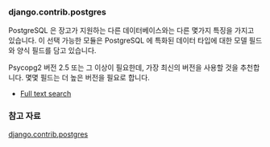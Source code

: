 ### django.contrib.postgres

PostgreSQL 은 장고가 지원하는 다른 데이터베이스와는 다른 몇가지 특징을 가지고 있습니다. 이 선택 가능한 모듈은 PostgreSQL 에 특화된 데이터 타입에 대한 모델 필드와 양식 필드를 담고 있습니다.

Psycopg2 버전 2.5 또는 그 이상이 필요한데, 가장 최신의 버전을 사용할 것을 추천합니다. 몇몇 필드는 더 높은 버전을 필요로 합니다.

* [Full text search](https://docs.djangoproject.com/en/1.10/ref/contrib/postgres/search/)

### 참고 자료

[django.contrib.postgres](https://docs.djangoproject.com/en/1.10/ref/contrib/postgres/)